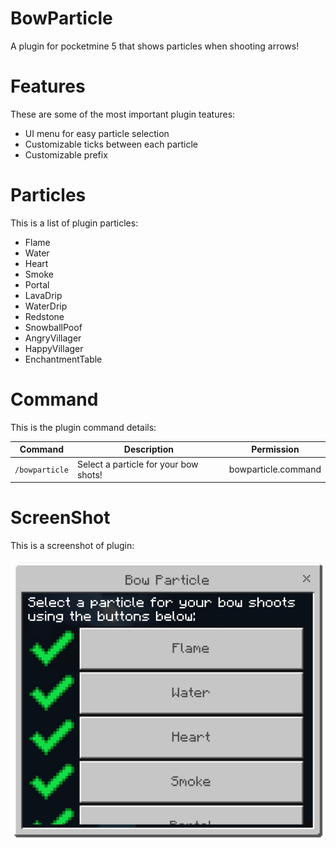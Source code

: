 # BowParticle
<p>A plugin for pocketmine 5 that shows particles when shooting arrows!</p>

# Features
<p>These are some of the most important plugin teatures:</p>

- UI menu for easy particle selection
- Customizable ticks between each particle
- Customizable prefix

# Particles
<p>This is a list of plugin particles:</p>

- Flame
- Water
- Heart
- Smoke
- Portal
- LavaDrip
- WaterDrip
- Redstone
- SnowballPoof
- AngryVillager
- HappyVillager
- EnchantmentTable

# Command
<p>This is the plugin command details:</p>

Command | Description | Permission
--- | --- | ---
`/bowparticle` | Select a particle for your bow shots! | bowparticle.command

# ScreenShot
<p>This is a screenshot of plugin:</p>

![BowParticle Screenshot](screenshot.png)
